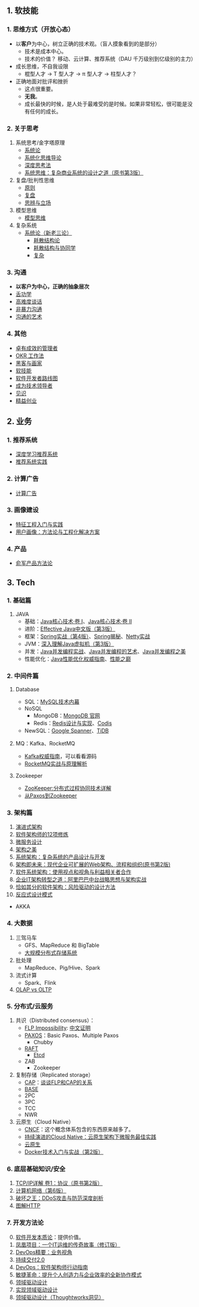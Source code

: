 ## 1. 软技能

### 1. 思维方式（开放心态）
* 以**客户**为中心，树立正确的技术观。（盲人摸象看到的是部分）
   * 技术是成本中心。
   * 技术的价值？ 移动、云计算、推荐系统（DAU 千万级别到亿级别的主力）
* 成长思维，不自我设限
   * 棍型人才 -> T 型人才 -> π 型人才 ->  柱型人才？
* 正确地面对批评和挫折
   * 这点很重要。
   * **无我**。
   * 成长最快的时候，是人处于最难受的是时候。如果非常轻松，很可能是没有任何的成长。
      
### 2. 关于思考
1. 系统思考/金字塔原理
   * [系统论](https://www.zhihu.com/question/21481914)
   * [系统化思维导论](https://book.douban.com/subject/26298694/)
   * [深度思考法](https://book.douban.com/subject/30409489/)
   * [系统思维：复杂商业系统的设计之道（原书第3版）](https://book.douban.com/subject/25905681/)
2. 复盘/批判性思维
   * [原则](https://book.douban.com/subject/27608239/) 
   * [复盘](https://book.douban.com/subject/27665436/)
   * [思辨与立场](https://book.douban.com/subject/26872634/)
3. 模型思维
   * [模型思维](https://book.douban.com/subject/34893628/)
4. 复杂系统
   * [系统论（新老三论）](https://www.zhihu.com/question/21481914)
      * [耗散结构论](https://book.douban.com/subject/3201878/)
      * [耗散结构与协同学](https://book.douban.com/subject/2995121/)
      * [复杂](https://book.douban.com/subject/6749832/)

### 3. 沟通
* **以客户为中心，正确的抽象层次**
* [舌功学](https://book.douban.com/subject/26913983/)
* [高难度谈话](https://book.douban.com/subject/5913475/)
* [非暴力沟通](https://book.douban.com/subject/3533221/)
* [沟通的艺术](https://book.douban.com/subject/26275861/)

### 4. 其他
* [卓有成效的管理者](https://book.douban.com/subject/4020857/)
* [OKR 工作法](https://book.douban.com/subject/27132072/)
* [黑客与画家](https://book.douban.com/subject/6021440/)
* [软技能](https://book.douban.com/subject/26835090/)
* [软件开发者路线图](https://book.douban.com/subject/4924164/)
* [成为技术领导者](https://book.douban.com/subject/26419762/)
* [见识](https://book.douban.com/subject/27167992/)
* [精益创业](https://book.douban.com/subject/10945606/)


## 2. 业务
### 1. 推荐系统
* [深度学习推荐系统](https://book.douban.com/subject/35013197/)
* [推荐系统实践](https://book.douban.com/subject/10769749/)
   
### 2. 计算广告
* [计算广告](https://book.douban.com/subject/26596778/)
   
### 3. 画像建设
* [特征工程入门与实践](https://book.douban.com/subject/33474864/)
* [用户画像：方法论与工程化解决方案](https://book.douban.com/subject/34961590/)  
 
### 4. 产品
* [俞军产品方法论](https://book.douban.com/subject/34907971/)

   
## 3. Tech
### 1. 基础篇
1. JAVA
   * 基础：[Java核心技术·卷 I](https://book.douban.com/subject/26880667/)、[Java核心技术·卷 II](https://book.douban.com/subject/27165931/)
   * 进阶：[Effective Java中文版（第3版）](https://book.douban.com/subject/30412517/)
   * 框架：[Spring实战（第4版）](https://book.douban.com/subject/26767354/)、[Spring揭秘](https://book.douban.com/subject/3897837/)、[Netty实战](https://book.douban.com/subject/27038538/)
   * JVM：[深入理解Java虚拟机（第3版）](https://book.douban.com/subject/34907497/)
   * 并发：[Java并发编程实战](https://book.douban.com/subject/10484692/)、[Java并发编程的艺术](https://book.douban.com/subject/26591326/)、[Java并发编程之美](https://book.douban.com/subject/30351286/)
   * 性能优化：[Java性能优化权威指南](https://book.douban.com/subject/25828043/)、[性能之巅](https://book.douban.com/subject/26586598/)
   
### 2. 中间件篇
1. Database
   * SQL：[MySQL技术内幕](https://book.douban.com/subject/24708143/)
   * NoSQL
      * MongoDB：[MongoDB 官网](https://www.mongodb.com/)
      * Redis：[Redis设计与实现](https://book.douban.com/subject/25900156/)、[Codis](https://github.com/CodisLabs/codis/)
   * NewSQL：[Google Spanner](https://cloud.google.com/spanner)、[TiDB](https://pingcap.com/)

3. MQ：Kafka、RocketMQ
   * [Kafka权威指南](https://book.douban.com/subject/27665114/)，可以看看源码
   * [RocketMQ实战与原理解析](https://book.douban.com/subject/30246992/)

4. Zookeeper
   * [ZooKeeper:分布式过程协同技术详解](https://book.douban.com/subject/26766807/)
   * [从Paxos到Zookeeper](https://book.douban.com/subject/26292004/)

   
### 3. 架构篇
1. [演进式架构](https://book.douban.com/subject/34793521/)
2. [软件架构师的12项修炼](https://book.douban.com/subject/10746257/)
3. [微服务设计](https://book.douban.com/subject/26772677/)
4. [架构之美](https://book.douban.com/subject/4086029/)
5. [系统架构：复杂系统的产品设计与开发](https://book.douban.com/subject/26938710/)
6. [架构即未来：现代企业可扩展的Web架构、流程和组织(原书第2版)](https://book.douban.com/subject/26765979/)
7. [软件系统架构：使用视点和视角与利益相关者合作](https://book.douban.com/subject/24530471/)
8. [企业IT架构转型之道：阿里巴巴中台战略思想与架构实战](https://book.douban.com/subject/27039508/)
9. [恰如其分的软件架构：风险驱动的设计方法](https://book.douban.com/subject/24872314/)
10. [反应式设计模式](https://book.douban.com/subject/30417742/)
   * AKKA

### 4. 大数据
1. 三驾马车
   * GFS、MapReduce 和 BigTable
   * [大规模分布式存储系统](https://book.douban.com/subject/25723658/)
2. 批处理
   * MapReduce、Pig/Hive、Spark
3. 流式计算
   * Spark、Flink
4. [OLAP vs OLTP](https://cloud.tencent.com/developer/article/1544289)


### 5. 分布式/云服务
1. 共识（Distributed consensus）：
   * [FLP Impossibility](https://www.the-paper-trail.org/post/2008-08-13-a-brief-tour-of-flp-impossibility/): [中文证明](https://danielw.cn/FLP-proof)
   * [PAXOS](https://lamport.azurewebsites.net/pubs/paxos-simple.pdf)：Basic Paxos、Multiple Paxos
      * Chubby
   * [RAFT](https://raft.github.io/)
      * [Etcd](https://etcd.io/)
   * ZAB
      * Zookeeper
2. 复制存储（Replicated storage） 
   * [CAP](https://baike.baidu.com/item/CAP%E5%8E%9F%E5%88%99)：[谈谈FLP和CAP的关系](https://www.codenong.com/cs105841284/)
   * [BASE](https://juejin.im/post/6844903621495095304)
   * 2PC
   * 3PC 
   * TCC
   * NWR
3. 云原生（Cloud Native）
   * [CNCF](https://www.cncf.io/)：这个概念体系包含的东西原来越多了。
   * [持续演进的Cloud Native：云原生架构下微服务最佳实践](https://book.douban.com/subject/30370644/)
   * [云原生](https://book.douban.com/subject/35069167/)
   * [Docker技术入门与实战（第2版）](https://book.douban.com/subject/28489095/)

### 6. 底层基础知识/安全
1. [TCP/IP详解 卷1：协议（原书第2版）](https://book.douban.com/subject/26825411/)
2. [计算机网络（第6版）](https://book.douban.com/subject/26176870/)
3. [破坏之王：DDoS攻击与防范深度剖析](https://book.douban.com/subject/25870994/)
4. [图解HTTP](https://book.douban.com/subject/25863515/)

### 7. 开发方法论
0. [软件开发本质论](https://book.douban.com/subject/26928913/)：提供价值。
1. [凤凰项目：一个IT运维的传奇故事（修订版）](https://book.douban.com/subject/34820436/)
2. [DevOps精要：业务视角](https://book.douban.com/subject/35103584/)
3. [持续交付2.0](https://book.douban.com/subject/30419555/)
4. [DevOps：软件架构师行动指南](https://book.douban.com/subject/27021098/)
5. [敏捷革命：提升个人创造力与企业效率的全新协作模式](https://book.douban.com/subject/27008697/)
6. [领域驱动设计](https://book.douban.com/subject/26819666/)
7. [实现领域驱动设计](https://book.douban.com/subject/25844633/)
8. [领域驱动设计（Thoughtworks洞见）](https://read.douban.com/ebook/150512602/)







